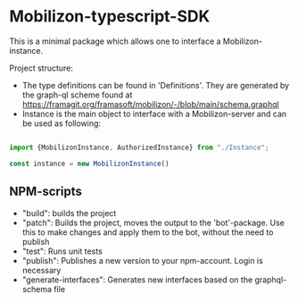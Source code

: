 # Mobilizon-typescript-SDK


This is a minimal package which allows one to interface a Mobilizon-instance.

Project structure:

- The type definitions can be found in 'Definitions'. They are generated by the graph-ql scheme found at https://framagit.org/framasoft/mobilizon/-/blob/main/schema.graphql
- Instance is the main object to interface with a Mobilizon-server and can be used as following:

```typescript

import {MobilizonInstance, AuthorizedInstance} from "./Instance";

const instance = new MobilizonInstance()

```

## NPM-scripts

- "build": builds the project
- "patch": Builds the project, moves the output to the 'bot'-package. Use this to make changes and apply them to the bot, without the need to publish
- "test": Runs unit tests
- "publish": Publishes a new version to your npm-account. Login is necessary
- "generate-interfaces": Generates new interfaces based on the graphql-schema file
 
